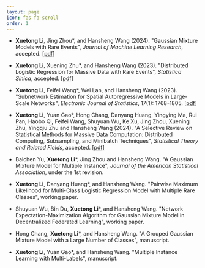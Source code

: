 ```yaml
---
layout: page
icon: fas fa-scroll
order: 1
---
```

- **Xuetong Li**, Jing Zhou*, and Hansheng Wang (2024). "Gaussian Mixture Models with Rare Events", _Journal of Machine Learning Research_, accepted. [[pdf]](https://arxiv.org/abs/2405.16859)
- **Xuetong Li**, Xuening Zhu*, and Hansheng Wang (2023). "Distributed Logistic Regression for Massive Data with Rare Events", _Statistica Sinica_, accepted. [[pdf]](https://arxiv.org/abs/2304.02269)
- **Xuetong Li**, Feifei Wang*, Wei Lan, and Hansheng Wang (2023). "Subnetwork Estimation for Spatial Autoregressive Models in Large-Scale Networks", _Electronic Journal of Statistics_, 17(1): 1768-1805. [[pdf]](https://projecteuclid.org/journals/electronic-journal-of-statistics/volume-17/issue-1/Subnetwork-estimation-for-spatial-autoregressive-models-in-large-scale-networks/10.1214/23-EJS2139.full)
- **Xuetong Li**, Yuan Gao*, Hong Chang, Danyang Huang, Yingying Ma, Rui Pan, Haobo Qi, Feifei Wang, Shuyuan Wu, Ke Xu, Jing Zhou, Xuening Zhu, Yingqiu Zhu and Hansheng Wang (2024). "A Selective Review on Statistical Methods for Massive Data Computation: Distributed Computing, Subsampling, and Minibatch Techniques", _Statistical Theory and Related Fields_, accepted. [[pdf]](https://www.tandfonline.com/doi/full/10.1080/24754269.2024.2343151#)

- Baichen Yu, **Xuetong Li***, Jing Zhou and Hansheng Wang. "A Gaussian Mixture Model for Multiple Instance", _Journal of the American Statistical Association_, under the 1st revision.
- **Xuetong Li**, Danyang Huang*, and Hansheng Wang. "Pairwise Maximum Likelihood for Multi-Class Logistic Regression Model with Multiple Rare Classes", working paper.
- Shuyuan Wu, Bin Du, **Xuetong Li***, and Hansheng Wang. "Network Expectation-Maximization Algorithm for Gaussian Mixture Model in Decentralized Federated Learning", working paper.
- Hong Chang, **Xuetong Li***, and Hansheng Wang. "A Grouped Gaussian Mixture Model with a Large Number of Classes", manuscript.
- **Xuetong Li**, Yuan Gao*, and Hansheng Wang. "Multiple Instance Learning with Multi-Labels", manuscript.




